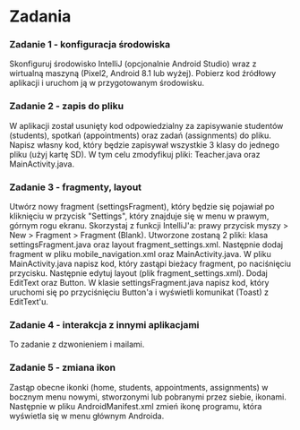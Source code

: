 # Zadania

### Zadanie 1 - konfiguracja środowiska
Skonfiguruj środowisko IntelliJ (opcjonalnie Android Studio) wraz z wirtualną maszyną (Pixel2, Android 8.1 lub wyżej). Pobierz kod źródłowy aplikacji i uruchom ją w przygotowanym środowisku.

### Zadanie 2 - zapis do pliku
W aplikacji został usunięty kod odpowiedzialny za zapisywanie studentów (students), spotkań (appointments) oraz zadań (assignments) do pliku. Napisz własny kod, który będzie zapisywał wszystkie 3 klasy do jednego pliku (użyj kartę SD). W tym celu zmodyfikuj pliki: Teacher.java oraz MainActivity.java.

### Zadanie 3 - fragmenty, layout
Utwórz nowy fragment (settingsFragment), który będzie się pojawiał po kliknięciu w przycisk "Settings", który znajduje się w menu w prawym, górnym rogu ekranu. Skorzystaj z funkcji IntelliJ'a: prawy przycisk myszy > New > Fragment > Fragment (Blank). Utworzone zostaną 2 pliki: klasa settingsFragment.java oraz layout fragment_settings.xml. Następnie dodaj fragment w pliku mobile_navigation.xml oraz MainActivity.java. W pliku MainActivity.java napisz kod, który zastąpi bieżacy fragment, po naciśnięciu przycisku. Następnie edytuj layout (plik fragment_settings.xml). Dodaj EditText oraz Button. W klasie settingsFragment.java napisz kod, który uruchomi się po przyciśnięciu Button'a i wyświetli komunikat (Toast) z EditText'u.

### Zadanie 4 - interakcja z innymi aplikacjami
To zadanie z dzwonieniem i mailami.

### Zadanie 5 - zmiana ikon
Zastąp obecne ikonki (home, students, appointments, assignments) w bocznym menu nowymi, stworzonymi lub pobranymi przez siebie, ikonami. Następnie w pliku AndroidManifest.xml zmień ikonę programu, która wyświetla się w menu głównym Androida.

